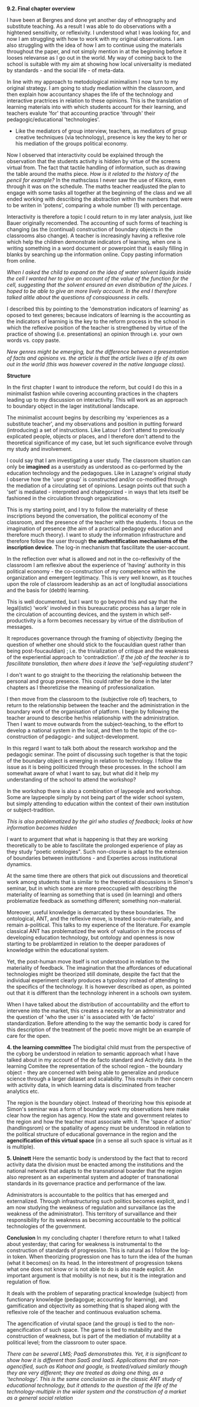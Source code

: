 
**9.2. Final chapter overview**

I have been at Bergnes and done yet another day of ethnography and substitute teaching. As a result I was able to do observations with a hightened sensitivity, or reflexivity. I understood what I was looking for, and now I am struggling with how to work with my original observations. I am also struggling with the idea of how I am to continue using the materials throughout the paper, and not simply mention in at the beginning before it looses relevanse as I go out in the world. My way of coming back to the school is suitable with my aim at showing how local universality is mediated by standards - and the social life - of meta-data.


In line with my approach to metodological minimalism I now turn to my original strategy. I am going to study mediation within the classroom, and then explain how accountancy shapes the life of the technology and interactive practrices in relation to these opinions. This is the translation of learning materials into with which students account for their learning, and teachers evalute 'for' that accounting practice 'through' their pedagogic/educational 'technologies'. 

- Like the mediators of group interview, teachers, as mediators of group creative techniques (via technology), presence is key the key to her or his mediation of the groups political economy. 


Now I observed that interactivity could be explained through the observation that the students activity is hidden by virtue of the screens virtual from. The fact that tactile handling of information, such as drawing the table around the maths piece. 
*How is it related to the history of the pencil for example?*
In the mathsclass I never saw the use of Kikora, even through it was on the schedule. The maths teacher readjusted the plan to engage with some tasks all together at the beginning of the class and we all ended working with describing the abstraction within the numbers that were to be writen in 'potens', comparing a whole number (1) with percentage. 


Interactivity is therefore a topic I could return to in my later analysis, just like Bauer originally recomended. The accounting of such forms of teaching is changing (as the (continual) construction of boundary objects in the classrooms also change). A teacher is increasingly having a reflexive role which help the children demonstrate indicators of learning, when one is writing something in a word document or powerpoint that is easily filling in blanks by searching up the information online. Copy pasting information from online.

*When I asked the child to expand on the idea of water solvent liquids inside the cell I wanted her to give an account of the value of the function for the cell, suggesting that the solvent ensured an even distribution of the juices. I hoped to be able to give an more lively account. In the end I therefore talked alitle about the questions of consqiousness in cells.*

I described this by pointing to the 'demonstration indicators of learning' as oposed to text generes; because indicators of learning is the accounting as the indicators of learning is the key to the reform process in the school in which the reflexive position of the teacher is strengthened by virtue of the practice of showing (i.e. presentations) an opinion through i.e. your own words vs. copy paste. 

*New genres might be emerging, but the difference between a presentation of facts and opinions vs. the article is that the article lives a life of its own out in the world (this was however covered in the native language class).*



**Structure**

In the first chapter I want to introduce the reform, but could I do this in a minimalist fashion while covering accounting practices in the chapters leading up to my discussion on interactivity. This will work as an approach to boundary object in the lager institutional landscape. 


The minimalist account begins by describing my 'experiences as a substitute teacher', and my observations and position in putting forward (introducing) a set of instructions. Like Latour I don't attend to previously explicated people, objects or places, and I therefore don't attend to the theoretical significance of my case, but let such significance evolve through my study and involvement. 

I could say that I am investigating a user study. The classroom situation can only be **imagined** as a userstudy as understood as co-performed by the education technology and the pedagogues. Like in Lazagne's original study I observe how the 'user group' is constructed and/or co-modified through the mediation of a circulating set of opinions. Lesagn points out that such a 'set' is mediated - interpreted and chategorized - in ways that lets itself be fashioned in the circulation through organizations. 

This is my starting point, and I try to follow the materiality of these inscriptions beyond the conversation, the political economy of the classroom, and the presence of the teacher with the students. I focus on the imagination of presence (the aim of a practical pedagogy education and therefore much theory). I want to study the information infrastructure and therefore follow the user through **the authentification mechanisms of the inscription device**. The log-in mechanism that fascilitate the user-account.  

In the reflection over what is allowed and not in the co-reflexivity of the classroom I am reflexive about the experience of 'having' authority in this political economy - the co-construction of my competence within the organization and emergent legitimacy. This is very well known, as it touches upon the role of classroom leadership as an act of longitudial associations and the basis for (debth) learning.

This is well documented, but I want to go beyond this and say that the legal(istic) 'work' involved in this bureaucratic process has a larger role in the circulation of accounting devices, and the system in which self-productivity is a form becomes necessary by virtue of the distribution of messages. 

It reproduces governance through the framing of objectivity (beging the question of whether one should stick to the foucauldian quest rather than being post-foucauldian)
; i.e. the trivialization of critique and the weakness of the experiential approach to 'contradiction'.
*If the job of the teacher is to fascilitate translation, then where does it leave the 'self-regulating student'?*


I don't want to go straight to the theorizing the relationship between the personal and group presence. This could rather be done in the later chapters as I theoretizise the meaning of professionalization. 

I then move from the classroom to the (subjective role of) teachers, to return to the relationship between the teacher and the administration in the boundary work of the organisation of platform. I begin by following the teacher around to describe her/his relationship with the administration. Then I want to move outwards from the subject-teaching, to the effort to develop a national system in the local, and then to the topic of the co-construction of pedagogic- and subject-development. 

In this regard I want to talk both about the research workshop and the pedagogic seminar. The point of discussing such together is that the topic of the boundary object is emerging in relation to technology. I follow the issue as it is being politicized through these processes. In the school I am somewhat aware of what I want to say, but what did it help my understanding of the school to attend the workshop? 

In the workshop there is also a combination of laypeople and workshop. Some are laypeople simply by not being part of the wider school system, but simply attending to education within the context of their own institution or subject-tradition. 

*This is also problematized by the girl who studies of feedback; looks at how information becomes hidden*

I want to argument that what is happening is that they are working theoretically to be able to fascilitate the prolonged experience of play as they study "poetic ontologies". Such non-closure is adapt to the extension of boundaries between institutions - and Experties across institutional dynamics. 

At the same time there are others that pick out discussions and theoretical work among students that is similar to the theoretical discussions in Simon's seminar, but in which some are more preoccupied with describing the materiality of learning as something that is used (in learning) and others problematize feedback as something different; something non-material.

Moreover, useful knowledge is demarcated by these boundaries. The ontological, ANT, and the reflexive move, is treated socio-materially, and remain a-political. This talks to my experience of the literature. For example classical ANT has problematized the work of valuation in the process of developing education technology, but ontology and openness is now starting to be problamtized in relation to the deeper paradoxes of knowledge within the educational system. 

Yet, the post-human move itself is not understood in relation to the materiality of feedback. The imagination that the affordances of educational technologies might be theorized still dominate, despite the fact that the individual experiment clearly produces a typolocy instead of attending to the specifics of the technology. It is however described as open, as pointed out that it is different than the technology inherent in a schools own system. 

When I have talked about the distribution of accountability and the effort to intervene into the market, this creates a necesity for an administrator and the question of 'who the user is' is associated with 'de facto' standardization. Before attending to the way the semantic body is cared for this description of the treatment of the poetic move might be an example of care for the open.


**4. the learning committee**
The biodigital child must from the perspective of the cyborg be understood in relation to semantic approach what I have talked about in my account of the de facto standard and Activity data. In the learning Comitee the representation of the school region - the boundary object - they are concerned with being able to generalize and produce science through a larger dataset and scalability. This results in their concern with activity data, in which learning data is disciminated from teacher analytics etc. 

The region is the boundary object. Instead of theorizing how this episode at Simon's seminar was a form of boundary work my observations here make clear how the region has agency. How the state and government relates to the region and how the teacher must associate with it. The 'space of action' (handlingsrom) or the spatiality of agency must be understood in relation to the political structure of educational governance in the region and the **agencification of this virtual space** (in a sense all such space is virtual as it is multiple).


**5. Uninett**
Here the semantic body is understood by the fact that to record activity data the division must be enacted among the institutions and the national network that adapts to the transnational boarder that the region also represent as an experimental system and adopter of transnational standards in its governance practice and performance of the law. 

Administrators is accountable to the politics that has emerged and externalized. Through infrastructuring such politics becomes explicit, and I am now studying the weakness of regulation and survaillance (as the weakness of the administrator). This territory of survaillance and their responsibility for its weakness as becoming accountable to the political technologies of the government. 


**Conclusion**
In my concluding chapter I therefore return to what I talked about yesterday; that caring for weakness is instrumental to the construction of standards of progression. This is natural as I follow the log-in token. When theorizing progression one has to turn the idea of the human (what it becomes) on its head. In the interestment of progression tokens what one does not know or is not able to do is also made explicit. An important argument is that mobility is not new, but it is the integration and regulation of flow. 

It deals with the problem of separating practical knowledge (subject) from functionary knowledge (pedagogue; accounting for learning), and gamification and objectivity as something that is shaped along with the reflexive role of the teacher and continuous evaluation schema. 

The agencification of virutal space (and the group) is tied to the non-agencification of such space. The game is tied to mutability and the construction of weakness, but is part of the mediation of mutability at a political level; from the classroom to outer space. 



*There can be several LMS; PaaS demonstrates this. Yet, it is significant to show how it is different than SaaS and IaaS. Applications that are non-agencified, such as Kahoot and google, is treated/valued similarly though they are very different; they are treated as doing one thing, as a 'technology'. This is the same conclusion as in the classic ANT study of educational technology, but it attends to the question of the life of the technology-multiple in the wider system and the construction of a market as a general social relation*
